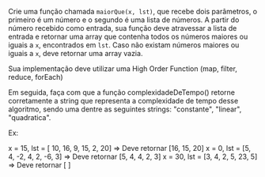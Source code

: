 Crie uma função chamada `maiorQue(x, lst)`, que recebe dois parâmetros, o primeiro é um número e o segundo é uma lista de números. A partir do número recebido como entrada, sua função deve atravessar a lista de entrada e retornar uma array que contenha todos os números maiores ou iguais a `x`, encontrados em `lst`. Caso não existam números maiores ou iguais a `x`, deve retornar uma array vazia.

Sua implementação deve utilizar uma High Order Function (map, filter, reduce, forEach)



Em seguida, faça com que a função complexidadeDeTempo() retorne corretamente a string que representa a complexidade de tempo desse algoritmo, sendo uma dentre as seguintes strings: "constante", "linear", "quadratica".



Ex:



x = 15, lst = [ 10, 16, 9, 15, 2, 20] => Deve retornar [16, 15, 20]
x = 0, lst = [5, 4, -2, 4, 2, -6, 3] => Deve retornar [5, 4, 4, 2, 3]
x = 30, lst = [3, 4, 2, 5, 23, 5] => Deve retornar [ ]